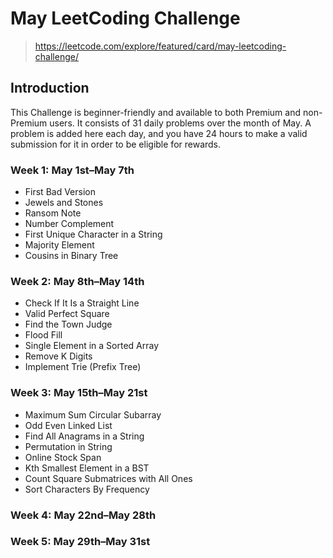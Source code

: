 # May LeetCoding Challenge

> https://leetcode.com/explore/featured/card/may-leetcoding-challenge/

## Introduction
This Challenge is beginner-friendly and available to both Premium and non-Premium users. It consists of 31 daily problems over the month of May. A problem is added here each day, and you have 24 hours to make a valid submission for it in order to be eligible for rewards.  


### Week 1: May 1st–May 7th
- First Bad Version
- Jewels and Stones
- Ransom Note
- Number Complement
- First Unique Character in a String
- Majority Element
- Cousins in Binary Tree

### Week 2: May 8th–May 14th
- Check If It Is a Straight Line
- Valid Perfect Square
- Find the Town Judge  
- Flood Fill  
- Single Element in a Sorted Array  
- Remove K Digits  
- Implement Trie (Prefix Tree)

### Week 3: May 15th–May 21st
- Maximum Sum Circular Subarray
- Odd Even Linked List
- Find All Anagrams in a String
- Permutation in String
- Online Stock Span  
- Kth Smallest Element in a BST
- Count Square Submatrices with All Ones
- Sort Characters By Frequency


### Week 4: May 22nd–May 28th

### Week 5: May 29th–May 31st


